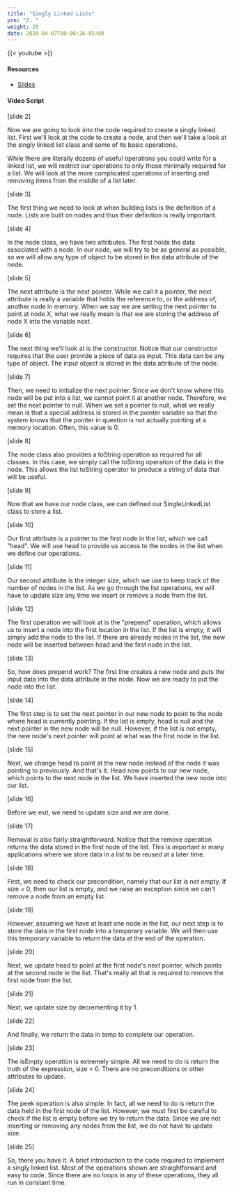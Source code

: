 ```yaml
---
title: "Singly Linked Lists"
pre: "2. "
weight: 20
date: 2020-04-07T00:00:26-05:00
---
```


{{< youtube  >}}

#### Resources

* [Slides](/3-cc310/09-lists/02-singly-linked-lists-slides.pptx)

#### Video Script

[slide 2]

Now we are going to look into the code required to create a singly linked list.
First we'll look at the code to create a node, and then we'll take a look at the
singly linked list class and some of its basic operations.

While there are literally dozens of useful operations you could write for a
linked list, we will restrict our operations to only those minimally required
for a list. We will look at the more complicated operations of inserting and
removing items from the middle of a list later.

[slide 3]

The first thing we need to look at when building lists is the definition of a
node. Lists are built on nodes and thus their definition is really important.

[slide 4]

In the node class, we have two attributes. The first holds the data associated
with a node. In our node, we will try to be as general as possible, so we will
allow any type of object to be stored in the data attribute of the node.

[slide 5]

The next attribute is the next pointer. While we call it a pointer, the next
attribute is really a variable that holds the reference to, or the address of,
another node in memory. When we say we are setting the next pointer to point at
node X, what we really mean is that we are storing the address of node X into
the variable next.

[slide 6]

The next thing we'll look at is the constructor. Notice that our constructor
requires that the user provide a piece of data as input. This data can be any
type of object. The input object is stored in the data attribute of the node.

[slide 7]

Then, we need to initialize the next pointer. Since we don't know where this
node will be put into a list, we cannot point it at another node. Therefore, we
set the next pointer to null. When we set a pointer to null, what we really mean
is that a special address is stored in the pointer variable so that the system
knows that the pointer in question is not actually pointing at a memory
location. Often, this value is 0.

[slide 8]

The node class also provides a toString operation as required for all classes.
In this case, we simply call the toString operation of the data in the node.
This allows the list toString operator to produce a string of data that will be
useful.

[slide 9]

Now that we have our node class, we can defined our SingleLinkedList class to
store a list.

[slide 10]

Our first attribute is a pointer to the first node in the list, which we call
"head". We will use head to provide us access to the nodes in the list when we
define our operations.

[slide 11]

Our second attribute is the integer size, which we use to keep track of the
number of nodes in the list. As we go through the list operations, we will have
to update size any time we insert or remove a node from the list.

[slide 12]

The first operation we will look at is the "prepend" operation, which allows us
to insert a node into the first location in the list. If the list is empty, it
will simply add the node to the list. If there are already nodes in the list,
the new node will be inserted between head and the first node in the list.

[slide 13]

So, how does prepend work? The first line creates a new node and puts the input
data into the data attribute in the node. Now we are ready to put the node into
the list.

[slide 14]

The first step is to set the next pointer in our new node to point to the node
where head is currently pointing. If the list is empty, head is null and the
next pointer in the new node will be null. However, if the list is not empty,
the new node's next pointer will point at what was the first node in the list.

[slide 15]

Next, we change head to point at the new node instead of the node it was
pointing to previously. And that's it. Head now points to our new node, which
points to the next node in the list. We have inserted the new node into our
list.

[slide 16]

Before we exit, we need to update size and we are done.

[slide 17]

Removal is also fairly straightforward. Notice that the remove operation returns
the data stored in the first node of the list. This is important in many
applications where we store data in a list to be reused at a later time.

[slide 18]

First, we need to check our precondition, namely that our list is not empty. If
size = 0, then our list is empty, and we raise an exception since we can't
remove a node from an empty list.

[slide 19]

However, assuming we have at least one node in the list, our next step is to
store the data in the first node into a temporary variable. We will then use
this temporary variable to return the data at the end of the operation.

[slide 20]

Next, we update head to point at the first node's next pointer, which points at
the second node in the list. That's really all that is required to remove the
first node from the list.

[slide 21]

Next, we update size by decrementing it by 1.

[slide 22]

And finally, we return the data in temp to complete our operation.

[slide 23]

The isEmpty operation is extremely simple. All we need to do is return the truth
of the expression, size = 0. There are no preconditions or other attributes to
update.

[slide 24]

The peek operation is also simple. In fact, all we need to do is return the data
held in the first node of the list. However, we must first be careful to check
if the list is empty before we try to return the data. Since we are not
inserting or removing any nodes from the list, we do not have to update size.

[slide 25]

So, there you have it. A brief introduction to the code required to implement a
singly linked list. Most of the operations shown are straightforward and easy to
code. Since there are no loops in any of these operations, they all run in
constant time.
